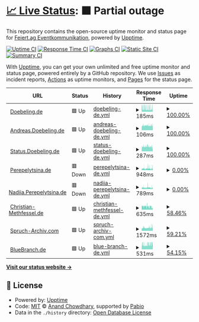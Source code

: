 # [📈 Live Status](https://status.doebeling.de): <!--live status--> **🟧 Partial outage**

This repository contains the open-source uptime monitor and status page for [Feiert.ag Eventkommunikation](https://www.feiert.ag), powered by [Upptime](https://github.com/upptime/upptime).

[![Uptime CI](https://github.com/Feiert-ag/status/workflows/Uptime%20CI/badge.svg)](https://github.com/Feiert-ag/status/actions?query=workflow%3A%22Uptime+CI%22)
[![Response Time CI](https://github.com/Feiert-ag/status/workflows/Response%20Time%20CI/badge.svg)](https://github.com/Feiert-ag/status/actions?query=workflow%3A%22Response+Time+CI%22)
[![Graphs CI](https://github.com/Feiert-ag/status/workflows/Graphs%20CI/badge.svg)](https://github.com/Feiert-ag/status/actions?query=workflow%3A%22Graphs+CI%22)
[![Static Site CI](https://github.com/Feiert-ag/status/workflows/Static%20Site%20CI/badge.svg)](https://github.com/Feiert-ag/status/actions?query=workflow%3A%22Static+Site+CI%22)
[![Summary CI](https://github.com/Feiert-ag/status/workflows/Summary%20CI/badge.svg)](https://github.com/Feiert-ag/status/actions?query=workflow%3A%22Summary+CI%22)

With [Upptime](https://upptime.js.org), you can get your own unlimited and free uptime monitor and status page, powered entirely by a GitHub repository. We use [Issues](https://github.com/Feiert-ag/status/issues) as incident reports, [Actions](https://github.com/Feiert-ag/status/actions) as uptime monitors, and [Pages](https://status.doebeling.de) for the status page.

<!--start: status pages-->
<!-- This summary is generated by Upptime (https://github.com/upptime/upptime) -->
<!-- Do not edit this manually, your changes will be overwritten -->
<!-- prettier-ignore -->
| URL | Status | History | Response Time | Uptime |
| --- | ------ | ------- | ------------- | ------ |
| <img alt="" src="https://Doebeling.de/favicon.ico" height="13"> [Doebeling.de](https://Doebeling.de) | 🟩 Up | [doebeling-de.yml](https://github.com/DOEBELING/status.doebeling.de/commits/HEAD/history/doebeling-de.yml) | <details><summary><img alt="Response time graph" src="./graphs/doebeling-de/response-time-week.png" height="20"> 185ms</summary><br><a href="https://status.doebeling.de/history/doebeling-de"><img alt="Response time 196" src="https://img.shields.io/endpoint?url=https%3A%2F%2Fraw.githubusercontent.com%2FDOEBELING%2Fstatus.doebeling.de%2FHEAD%2Fapi%2Fdoebeling-de%2Fresponse-time.json"></a><br><a href="https://status.doebeling.de/history/doebeling-de"><img alt="24-hour response time 150" src="https://img.shields.io/endpoint?url=https%3A%2F%2Fraw.githubusercontent.com%2FDOEBELING%2Fstatus.doebeling.de%2FHEAD%2Fapi%2Fdoebeling-de%2Fresponse-time-day.json"></a><br><a href="https://status.doebeling.de/history/doebeling-de"><img alt="7-day response time 185" src="https://img.shields.io/endpoint?url=https%3A%2F%2Fraw.githubusercontent.com%2FDOEBELING%2Fstatus.doebeling.de%2FHEAD%2Fapi%2Fdoebeling-de%2Fresponse-time-week.json"></a><br><a href="https://status.doebeling.de/history/doebeling-de"><img alt="30-day response time 196" src="https://img.shields.io/endpoint?url=https%3A%2F%2Fraw.githubusercontent.com%2FDOEBELING%2Fstatus.doebeling.de%2FHEAD%2Fapi%2Fdoebeling-de%2Fresponse-time-month.json"></a><br><a href="https://status.doebeling.de/history/doebeling-de"><img alt="1-year response time 196" src="https://img.shields.io/endpoint?url=https%3A%2F%2Fraw.githubusercontent.com%2FDOEBELING%2Fstatus.doebeling.de%2FHEAD%2Fapi%2Fdoebeling-de%2Fresponse-time-year.json"></a></details> | <details><summary><a href="https://status.doebeling.de/history/doebeling-de">100.00%</a></summary><a href="https://status.doebeling.de/history/doebeling-de"><img alt="All-time uptime 99.98%" src="https://img.shields.io/endpoint?url=https%3A%2F%2Fraw.githubusercontent.com%2FDOEBELING%2Fstatus.doebeling.de%2FHEAD%2Fapi%2Fdoebeling-de%2Fuptime.json"></a><br><a href="https://status.doebeling.de/history/doebeling-de"><img alt="24-hour uptime 100.00%" src="https://img.shields.io/endpoint?url=https%3A%2F%2Fraw.githubusercontent.com%2FDOEBELING%2Fstatus.doebeling.de%2FHEAD%2Fapi%2Fdoebeling-de%2Fuptime-day.json"></a><br><a href="https://status.doebeling.de/history/doebeling-de"><img alt="7-day uptime 100.00%" src="https://img.shields.io/endpoint?url=https%3A%2F%2Fraw.githubusercontent.com%2FDOEBELING%2Fstatus.doebeling.de%2FHEAD%2Fapi%2Fdoebeling-de%2Fuptime-week.json"></a><br><a href="https://status.doebeling.de/history/doebeling-de"><img alt="30-day uptime 99.98%" src="https://img.shields.io/endpoint?url=https%3A%2F%2Fraw.githubusercontent.com%2FDOEBELING%2Fstatus.doebeling.de%2FHEAD%2Fapi%2Fdoebeling-de%2Fuptime-month.json"></a><br><a href="https://status.doebeling.de/history/doebeling-de"><img alt="1-year uptime 99.98%" src="https://img.shields.io/endpoint?url=https%3A%2F%2Fraw.githubusercontent.com%2FDOEBELING%2Fstatus.doebeling.de%2FHEAD%2Fapi%2Fdoebeling-de%2Fuptime-year.json"></a></details>
| <img alt="" src="https://avatars.githubusercontent.com/u/10674780" height="13"> [Andreas.Doebeling.de](https://Andreas.Doebeling.de) | 🟩 Up | [andreas-doebeling-de.yml](https://github.com/DOEBELING/status.doebeling.de/commits/HEAD/history/andreas-doebeling-de.yml) | <details><summary><img alt="Response time graph" src="./graphs/andreas-doebeling-de/response-time-week.png" height="20"> 106ms</summary><br><a href="https://status.doebeling.de/history/andreas-doebeling-de"><img alt="Response time 107" src="https://img.shields.io/endpoint?url=https%3A%2F%2Fraw.githubusercontent.com%2FDOEBELING%2Fstatus.doebeling.de%2FHEAD%2Fapi%2Fandreas-doebeling-de%2Fresponse-time.json"></a><br><a href="https://status.doebeling.de/history/andreas-doebeling-de"><img alt="24-hour response time 107" src="https://img.shields.io/endpoint?url=https%3A%2F%2Fraw.githubusercontent.com%2FDOEBELING%2Fstatus.doebeling.de%2FHEAD%2Fapi%2Fandreas-doebeling-de%2Fresponse-time-day.json"></a><br><a href="https://status.doebeling.de/history/andreas-doebeling-de"><img alt="7-day response time 106" src="https://img.shields.io/endpoint?url=https%3A%2F%2Fraw.githubusercontent.com%2FDOEBELING%2Fstatus.doebeling.de%2FHEAD%2Fapi%2Fandreas-doebeling-de%2Fresponse-time-week.json"></a><br><a href="https://status.doebeling.de/history/andreas-doebeling-de"><img alt="30-day response time 107" src="https://img.shields.io/endpoint?url=https%3A%2F%2Fraw.githubusercontent.com%2FDOEBELING%2Fstatus.doebeling.de%2FHEAD%2Fapi%2Fandreas-doebeling-de%2Fresponse-time-month.json"></a><br><a href="https://status.doebeling.de/history/andreas-doebeling-de"><img alt="1-year response time 107" src="https://img.shields.io/endpoint?url=https%3A%2F%2Fraw.githubusercontent.com%2FDOEBELING%2Fstatus.doebeling.de%2FHEAD%2Fapi%2Fandreas-doebeling-de%2Fresponse-time-year.json"></a></details> | <details><summary><a href="https://status.doebeling.de/history/andreas-doebeling-de">100.00%</a></summary><a href="https://status.doebeling.de/history/andreas-doebeling-de"><img alt="All-time uptime 100.00%" src="https://img.shields.io/endpoint?url=https%3A%2F%2Fraw.githubusercontent.com%2FDOEBELING%2Fstatus.doebeling.de%2FHEAD%2Fapi%2Fandreas-doebeling-de%2Fuptime.json"></a><br><a href="https://status.doebeling.de/history/andreas-doebeling-de"><img alt="24-hour uptime 100.00%" src="https://img.shields.io/endpoint?url=https%3A%2F%2Fraw.githubusercontent.com%2FDOEBELING%2Fstatus.doebeling.de%2FHEAD%2Fapi%2Fandreas-doebeling-de%2Fuptime-day.json"></a><br><a href="https://status.doebeling.de/history/andreas-doebeling-de"><img alt="7-day uptime 100.00%" src="https://img.shields.io/endpoint?url=https%3A%2F%2Fraw.githubusercontent.com%2FDOEBELING%2Fstatus.doebeling.de%2FHEAD%2Fapi%2Fandreas-doebeling-de%2Fuptime-week.json"></a><br><a href="https://status.doebeling.de/history/andreas-doebeling-de"><img alt="30-day uptime 100.00%" src="https://img.shields.io/endpoint?url=https%3A%2F%2Fraw.githubusercontent.com%2FDOEBELING%2Fstatus.doebeling.de%2FHEAD%2Fapi%2Fandreas-doebeling-de%2Fuptime-month.json"></a><br><a href="https://status.doebeling.de/history/andreas-doebeling-de"><img alt="1-year uptime 100.00%" src="https://img.shields.io/endpoint?url=https%3A%2F%2Fraw.githubusercontent.com%2FDOEBELING%2Fstatus.doebeling.de%2FHEAD%2Fapi%2Fandreas-doebeling-de%2Fuptime-year.json"></a></details>
| <img alt="" src="https://status.doebeling.de/logo-192.png" height="13"> [Status.Doebeling.de](https://Status.Doebeling.de) | 🟩 Up | [status-doebeling-de.yml](https://github.com/DOEBELING/status.doebeling.de/commits/HEAD/history/status-doebeling-de.yml) | <details><summary><img alt="Response time graph" src="./graphs/status-doebeling-de/response-time-week.png" height="20"> 287ms</summary><br><a href="https://status.doebeling.de/history/status-doebeling-de"><img alt="Response time 282" src="https://img.shields.io/endpoint?url=https%3A%2F%2Fraw.githubusercontent.com%2FDOEBELING%2Fstatus.doebeling.de%2FHEAD%2Fapi%2Fstatus-doebeling-de%2Fresponse-time.json"></a><br><a href="https://status.doebeling.de/history/status-doebeling-de"><img alt="24-hour response time 272" src="https://img.shields.io/endpoint?url=https%3A%2F%2Fraw.githubusercontent.com%2FDOEBELING%2Fstatus.doebeling.de%2FHEAD%2Fapi%2Fstatus-doebeling-de%2Fresponse-time-day.json"></a><br><a href="https://status.doebeling.de/history/status-doebeling-de"><img alt="7-day response time 287" src="https://img.shields.io/endpoint?url=https%3A%2F%2Fraw.githubusercontent.com%2FDOEBELING%2Fstatus.doebeling.de%2FHEAD%2Fapi%2Fstatus-doebeling-de%2Fresponse-time-week.json"></a><br><a href="https://status.doebeling.de/history/status-doebeling-de"><img alt="30-day response time 282" src="https://img.shields.io/endpoint?url=https%3A%2F%2Fraw.githubusercontent.com%2FDOEBELING%2Fstatus.doebeling.de%2FHEAD%2Fapi%2Fstatus-doebeling-de%2Fresponse-time-month.json"></a><br><a href="https://status.doebeling.de/history/status-doebeling-de"><img alt="1-year response time 282" src="https://img.shields.io/endpoint?url=https%3A%2F%2Fraw.githubusercontent.com%2FDOEBELING%2Fstatus.doebeling.de%2FHEAD%2Fapi%2Fstatus-doebeling-de%2Fresponse-time-year.json"></a></details> | <details><summary><a href="https://status.doebeling.de/history/status-doebeling-de">100.00%</a></summary><a href="https://status.doebeling.de/history/status-doebeling-de"><img alt="All-time uptime 100.00%" src="https://img.shields.io/endpoint?url=https%3A%2F%2Fraw.githubusercontent.com%2FDOEBELING%2Fstatus.doebeling.de%2FHEAD%2Fapi%2Fstatus-doebeling-de%2Fuptime.json"></a><br><a href="https://status.doebeling.de/history/status-doebeling-de"><img alt="24-hour uptime 100.00%" src="https://img.shields.io/endpoint?url=https%3A%2F%2Fraw.githubusercontent.com%2FDOEBELING%2Fstatus.doebeling.de%2FHEAD%2Fapi%2Fstatus-doebeling-de%2Fuptime-day.json"></a><br><a href="https://status.doebeling.de/history/status-doebeling-de"><img alt="7-day uptime 100.00%" src="https://img.shields.io/endpoint?url=https%3A%2F%2Fraw.githubusercontent.com%2FDOEBELING%2Fstatus.doebeling.de%2FHEAD%2Fapi%2Fstatus-doebeling-de%2Fuptime-week.json"></a><br><a href="https://status.doebeling.de/history/status-doebeling-de"><img alt="30-day uptime 100.00%" src="https://img.shields.io/endpoint?url=https%3A%2F%2Fraw.githubusercontent.com%2FDOEBELING%2Fstatus.doebeling.de%2FHEAD%2Fapi%2Fstatus-doebeling-de%2Fuptime-month.json"></a><br><a href="https://status.doebeling.de/history/status-doebeling-de"><img alt="1-year uptime 100.00%" src="https://img.shields.io/endpoint?url=https%3A%2F%2Fraw.githubusercontent.com%2FDOEBELING%2Fstatus.doebeling.de%2FHEAD%2Fapi%2Fstatus-doebeling-de%2Fuptime-year.json"></a></details>
| <img alt="" src="https://avatars.githubusercontent.com/u/122738789" height="13"> [Perepelytsina.de](http://Perepelytsina.de) | 🟥 Down | [perepelytsina-de.yml](https://github.com/DOEBELING/status.doebeling.de/commits/HEAD/history/perepelytsina-de.yml) | <details><summary><img alt="Response time graph" src="./graphs/perepelytsina-de/response-time-week.png" height="20"> 948ms</summary><br><a href="https://status.doebeling.de/history/perepelytsina-de"><img alt="Response time 1130" src="https://img.shields.io/endpoint?url=https%3A%2F%2Fraw.githubusercontent.com%2FDOEBELING%2Fstatus.doebeling.de%2FHEAD%2Fapi%2Fperepelytsina-de%2Fresponse-time.json"></a><br><a href="https://status.doebeling.de/history/perepelytsina-de"><img alt="24-hour response time 963" src="https://img.shields.io/endpoint?url=https%3A%2F%2Fraw.githubusercontent.com%2FDOEBELING%2Fstatus.doebeling.de%2FHEAD%2Fapi%2Fperepelytsina-de%2Fresponse-time-day.json"></a><br><a href="https://status.doebeling.de/history/perepelytsina-de"><img alt="7-day response time 948" src="https://img.shields.io/endpoint?url=https%3A%2F%2Fraw.githubusercontent.com%2FDOEBELING%2Fstatus.doebeling.de%2FHEAD%2Fapi%2Fperepelytsina-de%2Fresponse-time-week.json"></a><br><a href="https://status.doebeling.de/history/perepelytsina-de"><img alt="30-day response time 1130" src="https://img.shields.io/endpoint?url=https%3A%2F%2Fraw.githubusercontent.com%2FDOEBELING%2Fstatus.doebeling.de%2FHEAD%2Fapi%2Fperepelytsina-de%2Fresponse-time-month.json"></a><br><a href="https://status.doebeling.de/history/perepelytsina-de"><img alt="1-year response time 1130" src="https://img.shields.io/endpoint?url=https%3A%2F%2Fraw.githubusercontent.com%2FDOEBELING%2Fstatus.doebeling.de%2FHEAD%2Fapi%2Fperepelytsina-de%2Fresponse-time-year.json"></a></details> | <details><summary><a href="https://status.doebeling.de/history/perepelytsina-de">0.00%</a></summary><a href="https://status.doebeling.de/history/perepelytsina-de"><img alt="All-time uptime 0.66%" src="https://img.shields.io/endpoint?url=https%3A%2F%2Fraw.githubusercontent.com%2FDOEBELING%2Fstatus.doebeling.de%2FHEAD%2Fapi%2Fperepelytsina-de%2Fuptime.json"></a><br><a href="https://status.doebeling.de/history/perepelytsina-de"><img alt="24-hour uptime 0.00%" src="https://img.shields.io/endpoint?url=https%3A%2F%2Fraw.githubusercontent.com%2FDOEBELING%2Fstatus.doebeling.de%2FHEAD%2Fapi%2Fperepelytsina-de%2Fuptime-day.json"></a><br><a href="https://status.doebeling.de/history/perepelytsina-de"><img alt="7-day uptime 0.00%" src="https://img.shields.io/endpoint?url=https%3A%2F%2Fraw.githubusercontent.com%2FDOEBELING%2Fstatus.doebeling.de%2FHEAD%2Fapi%2Fperepelytsina-de%2Fuptime-week.json"></a><br><a href="https://status.doebeling.de/history/perepelytsina-de"><img alt="30-day uptime 0.66%" src="https://img.shields.io/endpoint?url=https%3A%2F%2Fraw.githubusercontent.com%2FDOEBELING%2Fstatus.doebeling.de%2FHEAD%2Fapi%2Fperepelytsina-de%2Fuptime-month.json"></a><br><a href="https://status.doebeling.de/history/perepelytsina-de"><img alt="1-year uptime 0.66%" src="https://img.shields.io/endpoint?url=https%3A%2F%2Fraw.githubusercontent.com%2FDOEBELING%2Fstatus.doebeling.de%2FHEAD%2Fapi%2Fperepelytsina-de%2Fuptime-year.json"></a></details>
| <img alt="" src="https://avatars.githubusercontent.com/u/122738789" height="13"> [Nadiia.Perepelytsina.de](http://Nadiia.Perepelytsina.de) | 🟥 Down | [nadiia-perepelytsina-de.yml](https://github.com/DOEBELING/status.doebeling.de/commits/HEAD/history/nadiia-perepelytsina-de.yml) | <details><summary><img alt="Response time graph" src="./graphs/nadiia-perepelytsina-de/response-time-week.png" height="20"> 789ms</summary><br><a href="https://status.doebeling.de/history/nadiia-perepelytsina-de"><img alt="Response time 969" src="https://img.shields.io/endpoint?url=https%3A%2F%2Fraw.githubusercontent.com%2FDOEBELING%2Fstatus.doebeling.de%2FHEAD%2Fapi%2Fnadiia-perepelytsina-de%2Fresponse-time.json"></a><br><a href="https://status.doebeling.de/history/nadiia-perepelytsina-de"><img alt="24-hour response time 697" src="https://img.shields.io/endpoint?url=https%3A%2F%2Fraw.githubusercontent.com%2FDOEBELING%2Fstatus.doebeling.de%2FHEAD%2Fapi%2Fnadiia-perepelytsina-de%2Fresponse-time-day.json"></a><br><a href="https://status.doebeling.de/history/nadiia-perepelytsina-de"><img alt="7-day response time 789" src="https://img.shields.io/endpoint?url=https%3A%2F%2Fraw.githubusercontent.com%2FDOEBELING%2Fstatus.doebeling.de%2FHEAD%2Fapi%2Fnadiia-perepelytsina-de%2Fresponse-time-week.json"></a><br><a href="https://status.doebeling.de/history/nadiia-perepelytsina-de"><img alt="30-day response time 969" src="https://img.shields.io/endpoint?url=https%3A%2F%2Fraw.githubusercontent.com%2FDOEBELING%2Fstatus.doebeling.de%2FHEAD%2Fapi%2Fnadiia-perepelytsina-de%2Fresponse-time-month.json"></a><br><a href="https://status.doebeling.de/history/nadiia-perepelytsina-de"><img alt="1-year response time 969" src="https://img.shields.io/endpoint?url=https%3A%2F%2Fraw.githubusercontent.com%2FDOEBELING%2Fstatus.doebeling.de%2FHEAD%2Fapi%2Fnadiia-perepelytsina-de%2Fresponse-time-year.json"></a></details> | <details><summary><a href="https://status.doebeling.de/history/nadiia-perepelytsina-de">0.00%</a></summary><a href="https://status.doebeling.de/history/nadiia-perepelytsina-de"><img alt="All-time uptime 1.01%" src="https://img.shields.io/endpoint?url=https%3A%2F%2Fraw.githubusercontent.com%2FDOEBELING%2Fstatus.doebeling.de%2FHEAD%2Fapi%2Fnadiia-perepelytsina-de%2Fuptime.json"></a><br><a href="https://status.doebeling.de/history/nadiia-perepelytsina-de"><img alt="24-hour uptime 0.00%" src="https://img.shields.io/endpoint?url=https%3A%2F%2Fraw.githubusercontent.com%2FDOEBELING%2Fstatus.doebeling.de%2FHEAD%2Fapi%2Fnadiia-perepelytsina-de%2Fuptime-day.json"></a><br><a href="https://status.doebeling.de/history/nadiia-perepelytsina-de"><img alt="7-day uptime 0.00%" src="https://img.shields.io/endpoint?url=https%3A%2F%2Fraw.githubusercontent.com%2FDOEBELING%2Fstatus.doebeling.de%2FHEAD%2Fapi%2Fnadiia-perepelytsina-de%2Fuptime-week.json"></a><br><a href="https://status.doebeling.de/history/nadiia-perepelytsina-de"><img alt="30-day uptime 1.01%" src="https://img.shields.io/endpoint?url=https%3A%2F%2Fraw.githubusercontent.com%2FDOEBELING%2Fstatus.doebeling.de%2FHEAD%2Fapi%2Fnadiia-perepelytsina-de%2Fuptime-month.json"></a><br><a href="https://status.doebeling.de/history/nadiia-perepelytsina-de"><img alt="1-year uptime 1.01%" src="https://img.shields.io/endpoint?url=https%3A%2F%2Fraw.githubusercontent.com%2FDOEBELING%2Fstatus.doebeling.de%2FHEAD%2Fapi%2Fnadiia-perepelytsina-de%2Fuptime-year.json"></a></details>
| <img alt="" src="https://christian-methfessel.de/build/favicon/icons-f6b353af/favicon.ico" height="13"> [Christian-Methfessel.de](https://christian-methfessel.de) | 🟩 Up | [christian-methfessel-de.yml](https://github.com/DOEBELING/status.doebeling.de/commits/HEAD/history/christian-methfessel-de.yml) | <details><summary><img alt="Response time graph" src="./graphs/christian-methfessel-de/response-time-week.png" height="20"> 635ms</summary><br><a href="https://status.doebeling.de/history/christian-methfessel-de"><img alt="Response time 612" src="https://img.shields.io/endpoint?url=https%3A%2F%2Fraw.githubusercontent.com%2FDOEBELING%2Fstatus.doebeling.de%2FHEAD%2Fapi%2Fchristian-methfessel-de%2Fresponse-time.json"></a><br><a href="https://status.doebeling.de/history/christian-methfessel-de"><img alt="24-hour response time 533" src="https://img.shields.io/endpoint?url=https%3A%2F%2Fraw.githubusercontent.com%2FDOEBELING%2Fstatus.doebeling.de%2FHEAD%2Fapi%2Fchristian-methfessel-de%2Fresponse-time-day.json"></a><br><a href="https://status.doebeling.de/history/christian-methfessel-de"><img alt="7-day response time 635" src="https://img.shields.io/endpoint?url=https%3A%2F%2Fraw.githubusercontent.com%2FDOEBELING%2Fstatus.doebeling.de%2FHEAD%2Fapi%2Fchristian-methfessel-de%2Fresponse-time-week.json"></a><br><a href="https://status.doebeling.de/history/christian-methfessel-de"><img alt="30-day response time 612" src="https://img.shields.io/endpoint?url=https%3A%2F%2Fraw.githubusercontent.com%2FDOEBELING%2Fstatus.doebeling.de%2FHEAD%2Fapi%2Fchristian-methfessel-de%2Fresponse-time-month.json"></a><br><a href="https://status.doebeling.de/history/christian-methfessel-de"><img alt="1-year response time 612" src="https://img.shields.io/endpoint?url=https%3A%2F%2Fraw.githubusercontent.com%2FDOEBELING%2Fstatus.doebeling.de%2FHEAD%2Fapi%2Fchristian-methfessel-de%2Fresponse-time-year.json"></a></details> | <details><summary><a href="https://status.doebeling.de/history/christian-methfessel-de">58.46%</a></summary><a href="https://status.doebeling.de/history/christian-methfessel-de"><img alt="All-time uptime 76.55%" src="https://img.shields.io/endpoint?url=https%3A%2F%2Fraw.githubusercontent.com%2FDOEBELING%2Fstatus.doebeling.de%2FHEAD%2Fapi%2Fchristian-methfessel-de%2Fuptime.json"></a><br><a href="https://status.doebeling.de/history/christian-methfessel-de"><img alt="24-hour uptime 17.09%" src="https://img.shields.io/endpoint?url=https%3A%2F%2Fraw.githubusercontent.com%2FDOEBELING%2Fstatus.doebeling.de%2FHEAD%2Fapi%2Fchristian-methfessel-de%2Fuptime-day.json"></a><br><a href="https://status.doebeling.de/history/christian-methfessel-de"><img alt="7-day uptime 58.46%" src="https://img.shields.io/endpoint?url=https%3A%2F%2Fraw.githubusercontent.com%2FDOEBELING%2Fstatus.doebeling.de%2FHEAD%2Fapi%2Fchristian-methfessel-de%2Fuptime-week.json"></a><br><a href="https://status.doebeling.de/history/christian-methfessel-de"><img alt="30-day uptime 76.55%" src="https://img.shields.io/endpoint?url=https%3A%2F%2Fraw.githubusercontent.com%2FDOEBELING%2Fstatus.doebeling.de%2FHEAD%2Fapi%2Fchristian-methfessel-de%2Fuptime-month.json"></a><br><a href="https://status.doebeling.de/history/christian-methfessel-de"><img alt="1-year uptime 76.55%" src="https://img.shields.io/endpoint?url=https%3A%2F%2Fraw.githubusercontent.com%2FDOEBELING%2Fstatus.doebeling.de%2FHEAD%2Fapi%2Fchristian-methfessel-de%2Fuptime-year.json"></a></details>
| <img alt="" src="https://www.spruch-archiv.com/favicon.ico" height="13"> [Spruch-Archiv.com](https://Spruch-Archiv.com) | 🟩 Up | [spruch-archiv-com.yml](https://github.com/DOEBELING/status.doebeling.de/commits/HEAD/history/spruch-archiv-com.yml) | <details><summary><img alt="Response time graph" src="./graphs/spruch-archiv-com/response-time-week.png" height="20"> 1572ms</summary><br><a href="https://status.doebeling.de/history/spruch-archiv-com"><img alt="Response time 1658" src="https://img.shields.io/endpoint?url=https%3A%2F%2Fraw.githubusercontent.com%2FDOEBELING%2Fstatus.doebeling.de%2FHEAD%2Fapi%2Fspruch-archiv-com%2Fresponse-time.json"></a><br><a href="https://status.doebeling.de/history/spruch-archiv-com"><img alt="24-hour response time 1824" src="https://img.shields.io/endpoint?url=https%3A%2F%2Fraw.githubusercontent.com%2FDOEBELING%2Fstatus.doebeling.de%2FHEAD%2Fapi%2Fspruch-archiv-com%2Fresponse-time-day.json"></a><br><a href="https://status.doebeling.de/history/spruch-archiv-com"><img alt="7-day response time 1572" src="https://img.shields.io/endpoint?url=https%3A%2F%2Fraw.githubusercontent.com%2FDOEBELING%2Fstatus.doebeling.de%2FHEAD%2Fapi%2Fspruch-archiv-com%2Fresponse-time-week.json"></a><br><a href="https://status.doebeling.de/history/spruch-archiv-com"><img alt="30-day response time 1658" src="https://img.shields.io/endpoint?url=https%3A%2F%2Fraw.githubusercontent.com%2FDOEBELING%2Fstatus.doebeling.de%2FHEAD%2Fapi%2Fspruch-archiv-com%2Fresponse-time-month.json"></a><br><a href="https://status.doebeling.de/history/spruch-archiv-com"><img alt="1-year response time 1658" src="https://img.shields.io/endpoint?url=https%3A%2F%2Fraw.githubusercontent.com%2FDOEBELING%2Fstatus.doebeling.de%2FHEAD%2Fapi%2Fspruch-archiv-com%2Fresponse-time-year.json"></a></details> | <details><summary><a href="https://status.doebeling.de/history/spruch-archiv-com">59.21%</a></summary><a href="https://status.doebeling.de/history/spruch-archiv-com"><img alt="All-time uptime 73.85%" src="https://img.shields.io/endpoint?url=https%3A%2F%2Fraw.githubusercontent.com%2FDOEBELING%2Fstatus.doebeling.de%2FHEAD%2Fapi%2Fspruch-archiv-com%2Fuptime.json"></a><br><a href="https://status.doebeling.de/history/spruch-archiv-com"><img alt="24-hour uptime 26.81%" src="https://img.shields.io/endpoint?url=https%3A%2F%2Fraw.githubusercontent.com%2FDOEBELING%2Fstatus.doebeling.de%2FHEAD%2Fapi%2Fspruch-archiv-com%2Fuptime-day.json"></a><br><a href="https://status.doebeling.de/history/spruch-archiv-com"><img alt="7-day uptime 59.21%" src="https://img.shields.io/endpoint?url=https%3A%2F%2Fraw.githubusercontent.com%2FDOEBELING%2Fstatus.doebeling.de%2FHEAD%2Fapi%2Fspruch-archiv-com%2Fuptime-week.json"></a><br><a href="https://status.doebeling.de/history/spruch-archiv-com"><img alt="30-day uptime 73.85%" src="https://img.shields.io/endpoint?url=https%3A%2F%2Fraw.githubusercontent.com%2FDOEBELING%2Fstatus.doebeling.de%2FHEAD%2Fapi%2Fspruch-archiv-com%2Fuptime-month.json"></a><br><a href="https://status.doebeling.de/history/spruch-archiv-com"><img alt="1-year uptime 73.85%" src="https://img.shields.io/endpoint?url=https%3A%2F%2Fraw.githubusercontent.com%2FDOEBELING%2Fstatus.doebeling.de%2FHEAD%2Fapi%2Fspruch-archiv-com%2Fuptime-year.json"></a></details>
| <img alt="" src="https://www.bluebranch.de/favicon.ico" height="13"> [BlueBranch.de](https://www.bluebranch.de/) | 🟩 Up | [blue-branch-de.yml](https://github.com/DOEBELING/status.doebeling.de/commits/HEAD/history/blue-branch-de.yml) | <details><summary><img alt="Response time graph" src="./graphs/blue-branch-de/response-time-week.png" height="20"> 531ms</summary><br><a href="https://status.doebeling.de/history/blue-branch-de"><img alt="Response time 556" src="https://img.shields.io/endpoint?url=https%3A%2F%2Fraw.githubusercontent.com%2FDOEBELING%2Fstatus.doebeling.de%2FHEAD%2Fapi%2Fblue-branch-de%2Fresponse-time.json"></a><br><a href="https://status.doebeling.de/history/blue-branch-de"><img alt="24-hour response time 599" src="https://img.shields.io/endpoint?url=https%3A%2F%2Fraw.githubusercontent.com%2FDOEBELING%2Fstatus.doebeling.de%2FHEAD%2Fapi%2Fblue-branch-de%2Fresponse-time-day.json"></a><br><a href="https://status.doebeling.de/history/blue-branch-de"><img alt="7-day response time 531" src="https://img.shields.io/endpoint?url=https%3A%2F%2Fraw.githubusercontent.com%2FDOEBELING%2Fstatus.doebeling.de%2FHEAD%2Fapi%2Fblue-branch-de%2Fresponse-time-week.json"></a><br><a href="https://status.doebeling.de/history/blue-branch-de"><img alt="30-day response time 556" src="https://img.shields.io/endpoint?url=https%3A%2F%2Fraw.githubusercontent.com%2FDOEBELING%2Fstatus.doebeling.de%2FHEAD%2Fapi%2Fblue-branch-de%2Fresponse-time-month.json"></a><br><a href="https://status.doebeling.de/history/blue-branch-de"><img alt="1-year response time 556" src="https://img.shields.io/endpoint?url=https%3A%2F%2Fraw.githubusercontent.com%2FDOEBELING%2Fstatus.doebeling.de%2FHEAD%2Fapi%2Fblue-branch-de%2Fresponse-time-year.json"></a></details> | <details><summary><a href="https://status.doebeling.de/history/blue-branch-de">54.15%</a></summary><a href="https://status.doebeling.de/history/blue-branch-de"><img alt="All-time uptime 71.75%" src="https://img.shields.io/endpoint?url=https%3A%2F%2Fraw.githubusercontent.com%2FDOEBELING%2Fstatus.doebeling.de%2FHEAD%2Fapi%2Fblue-branch-de%2Fuptime.json"></a><br><a href="https://status.doebeling.de/history/blue-branch-de"><img alt="24-hour uptime 23.03%" src="https://img.shields.io/endpoint?url=https%3A%2F%2Fraw.githubusercontent.com%2FDOEBELING%2Fstatus.doebeling.de%2FHEAD%2Fapi%2Fblue-branch-de%2Fuptime-day.json"></a><br><a href="https://status.doebeling.de/history/blue-branch-de"><img alt="7-day uptime 54.15%" src="https://img.shields.io/endpoint?url=https%3A%2F%2Fraw.githubusercontent.com%2FDOEBELING%2Fstatus.doebeling.de%2FHEAD%2Fapi%2Fblue-branch-de%2Fuptime-week.json"></a><br><a href="https://status.doebeling.de/history/blue-branch-de"><img alt="30-day uptime 71.75%" src="https://img.shields.io/endpoint?url=https%3A%2F%2Fraw.githubusercontent.com%2FDOEBELING%2Fstatus.doebeling.de%2FHEAD%2Fapi%2Fblue-branch-de%2Fuptime-month.json"></a><br><a href="https://status.doebeling.de/history/blue-branch-de"><img alt="1-year uptime 71.75%" src="https://img.shields.io/endpoint?url=https%3A%2F%2Fraw.githubusercontent.com%2FDOEBELING%2Fstatus.doebeling.de%2FHEAD%2Fapi%2Fblue-branch-de%2Fuptime-year.json"></a></details>

<!--end: status pages-->

[**Visit our status website →**](https://status.doebeling.de)

## 📄 License

- Powered by: [Upptime](https://github.com/upptime/upptime)
- Code: [MIT](./LICENSE) © [Anand Chowdhary](https://anandchowdhary.com), supported by [Pabio](https://pabio.com)
- Data in the `./history` directory: [Open Database License](https://opendatacommons.org/licenses/odbl/1-0/)
